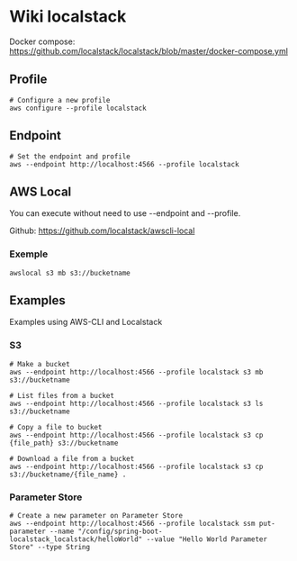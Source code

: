 # Wiki localstack

Docker compose: https://github.com/localstack/localstack/blob/master/docker-compose.yml

## Profile

```shell
# Configure a new profile
aws configure --profile localstack
```

## Endpoint

```shell
# Set the endpoint and profile
aws --endpoint http://localhost:4566 --profile localstack
```

## AWS Local

You can execute without need to use --endpoint and --profile.

Github: https://github.com/localstack/awscli-local

### Exemple

```shell
awslocal s3 mb s3://bucketname
```

## Examples

Examples using AWS-CLI and Localstack

### S3

```shell
# Make a bucket
aws --endpoint http://localhost:4566 --profile localstack s3 mb s3://bucketname

# List files from a bucket
aws --endpoint http://localhost:4566 --profile localstack s3 ls s3://bucketname

# Copy a file to bucket
aws --endpoint http://localhost:4566 --profile localstack s3 cp {file_path} s3://bucketname

# Download a file from a bucket
aws --endpoint http://localhost:4566 --profile localstack s3 cp s3://bucketname/{file_name} .
```

### Parameter Store

```shell
# Create a new parameter on Parameter Store
aws --endpoint http://localhost:4566 --profile localstack ssm put-parameter --name "/config/spring-boot-localstack_localstack/helloWorld" --value "Hello World Parameter Store" --type String
```